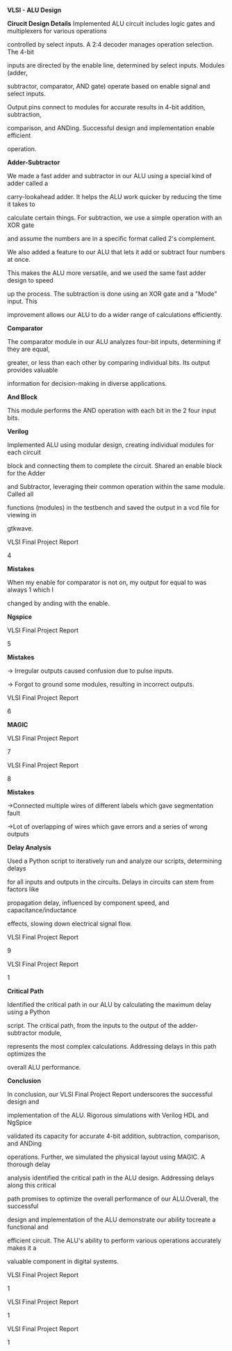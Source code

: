 **VLSI - ALU Design**

**Cirucit Design Details**
Implemented ALU circuit includes logic gates and multiplexers for various operations

controlled by select inputs. A 2:4 decoder manages operation selection. The 4-bit

inputs are directed by the enable line, determined by select inputs. Modules (adder,

subtractor, comparator, AND gate) operate based on enable signal and select inputs.

Output pins connect to modules for accurate results in 4-bit addition, subtraction,

comparison, and ANDing. Successful design and implementation enable efficient

operation.



<a name="br2"></a> 

**Adder-Subtractor**

We made a fast adder and subtractor in our ALU using a special kind of adder called a

carry-lookahead adder. It helps the ALU work quicker by reducing the time it takes to

calculate certain things. For subtraction, we use a simple operation with an XOR gate

and assume the numbers are in a specific format called 2's complement.

We also added a feature to our ALU that lets it add or subtract four numbers at once.

This makes the ALU more versatile, and we used the same fast adder design to speed

up the process. The subtraction is done using an XOR gate and a "Mode" input. This

improvement allows our ALU to do a wider range of calculations efficiently.



<a name="br3"></a> 

**Comparator**

The comparator module in our ALU analyzes four-bit inputs, determining if they are equal,

greater, or less than each other by comparing individual bits. Its output provides valuable

information for decision-making in diverse applications.

**And Block**

This module performs the AND operation with each bit in the 2 four input bits.



<a name="br4"></a> 

**Verilog**

Implemented ALU using modular design, creating individual modules for each circuit

block and connecting them to complete the circuit. Shared an enable block for the Adder

and Subtractor, leveraging their common operation within the same module. Called all

functions (modules) in the testbench and saved the output in a vcd file for viewing in

gtkwave.

VLSI Final Project Report

4



<a name="br5"></a> 

**Mistakes**

When my enable for comparator is not on, my output for equal to was always 1 which I

changed by anding with the enable.

**Ngspice**

VLSI Final Project Report

5



<a name="br6"></a> 

**Mistakes**

→ Irregular outputs caused confusion due to pulse inputs.

→ Forgot to ground some modules, resulting in incorrect outputs.

VLSI Final Project Report

6



<a name="br7"></a> 

**MAGIC**

VLSI Final Project Report

7



<a name="br8"></a> 

VLSI Final Project Report

8



<a name="br9"></a> 

**Mistakes**

→Connected multiple wires of different labels which gave segmentation fault

→Lot of overlapping of wires which gave errors and a series of wrong outputs

**Delay Analysis**

Used a Python script to iteratively run and analyze our scripts, determining delays

for all inputs and outputs in the circuits. Delays in circuits can stem from factors like

propagation delay, influenced by component speed, and capacitance/inductance

effects, slowing down electrical signal flow.

VLSI Final Project Report

9



<a name="br10"></a> 

VLSI Final Project Report

1



<a name="br11"></a> 

**Critical Path**

Identified the critical path in our ALU by calculating the maximum delay using a Python

script. The critical path, from the inputs to the output of the adder-subtractor module,

represents the most complex calculations. Addressing delays in this path optimizes the

overall ALU performance.

**Conclusion**

In conclusion, our VLSI Final Project Report underscores the successful design and

implementation of the ALU. Rigorous simulations with Verilog HDL and NgSpice

validated its capacity for accurate 4-bit addition, subtraction, comparison, and ANDing

operations. Further, we simulated the physical layout using MAGIC. A thorough delay

analysis identified the critical path in the ALU design. Addressing delays along this critical

path promises to optimize the overall performance of our ALU.Overall, the successful

design and implementation of the ALU demonstrate our ability tocreate a functional and

efficient circuit. The ALU's ability to perform various operations accurately makes it a

valuable component in digital systems.

VLSI Final Project Report

1



<a name="br12"></a> 

VLSI Final Project Report

1



<a name="br13"></a> 

VLSI Final Project Report

1

